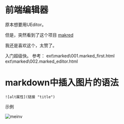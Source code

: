 # 前端编辑器

原本想要用UEditor。

但是，突然看到了这个项目
[makred](https://github.com/markedjs/marked)

我还是喜欢这个，太赞了。

入门超级快。
参考：
ext\marked\001.marked_first.html
ext\marked\002.marked_editor.html

# markdown中插入图片的语法

```
![alt属性](链接 "title")
```

示例

![meinv](http://img1.gtimg.com/fj/pics/hv1/223/132/956/62197783.jpg "mark")